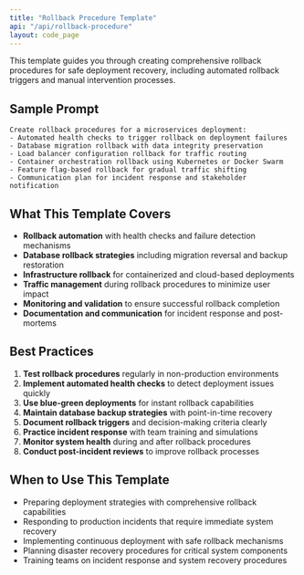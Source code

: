 ```yaml
---
title: "Rollback Procedure Template"
api: "/api/rollback-procedure"
layout: code_page
---
```


This template guides you through creating comprehensive rollback procedures for safe deployment recovery, including automated rollback triggers and manual intervention processes.

## Sample Prompt

```
Create rollback procedures for a microservices deployment:
- Automated health checks to trigger rollback on deployment failures
- Database migration rollback with data integrity preservation
- Load balancer configuration rollback for traffic routing
- Container orchestration rollback using Kubernetes or Docker Swarm
- Feature flag-based rollback for gradual traffic shifting
- Communication plan for incident response and stakeholder notification
```

## What This Template Covers

- **Rollback automation** with health checks and failure detection mechanisms
- **Database rollback strategies** including migration reversal and backup restoration
- **Infrastructure rollback** for containerized and cloud-based deployments
- **Traffic management** during rollback procedures to minimize user impact
- **Monitoring and validation** to ensure successful rollback completion
- **Documentation and communication** for incident response and post-mortems

## Best Practices

1. **Test rollback procedures** regularly in non-production environments
2. **Implement automated health checks** to detect deployment issues quickly
3. **Use blue-green deployments** for instant rollback capabilities
4. **Maintain database backup strategies** with point-in-time recovery
5. **Document rollback triggers** and decision-making criteria clearly
6. **Practice incident response** with team training and simulations
7. **Monitor system health** during and after rollback procedures
8. **Conduct post-incident reviews** to improve rollback processes

## When to Use This Template

- Preparing deployment strategies with comprehensive rollback capabilities
- Responding to production incidents that require immediate system recovery
- Implementing continuous deployment with safe rollback mechanisms
- Planning disaster recovery procedures for critical system components
- Training teams on incident response and system recovery procedures
